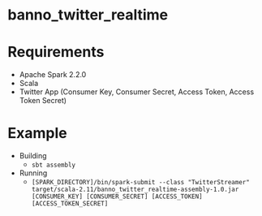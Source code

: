 # banno_twitter_realtime

# Requirements
  * Apache Spark 2.2.0
  * Scala
  * Twitter App (Consumer Key, Consumer Secret, Access Token, Access Token Secret)
 
# Example
  * Building
    - `sbt assembly`
  * Running
    - `[SPARK_DIRECTORY]/bin/spark-submit --class "TwitterStreamer" target/scala-2.11/banno_twitter_realtime-assembly-1.0.jar [CONSUMER_KEY] [CONSUMER_SECRET] [ACCESS_TOKEN] [ACCESS_TOKEN_SECRET]`
